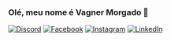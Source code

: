 ### Olé, meu nome é Vagner Morgado 🫶
[![Discord](https://img.shields.io/badge/Discord-7289DA?style=for-the-badge&logo=discord&logoColor=white)](https://discord.com/channels/@#4423)
[![Facebook](https://img.shields.io/badge/Facebook-1877F2?style=for-the-badge&logo=facebook&logoColor=white)](https://www.facebook.com/vagner.morgado)
[![Instagram](https://img.shields.io/badge/Instagram-E4405F?style=for-the-badge&logo=instagram&logoColor=white)](https://www.instagram.com/vagner.morgado/)
[![LinkedIn](https://img.shields.io/badge/LinkedIn-0077B5?style=for-the-badge&logo=linkedin&logoColor=white)](https://www.linkedin.com/in/vagnermorgado)
